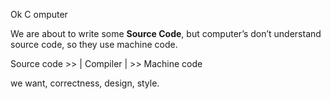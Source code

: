 Ok C omputer

We are about to write some **Source Code**, but computer’s don’t understand source code, so they use machine code.

Source code >> | Compiler | >> Machine code

we want, correctness, design, style.